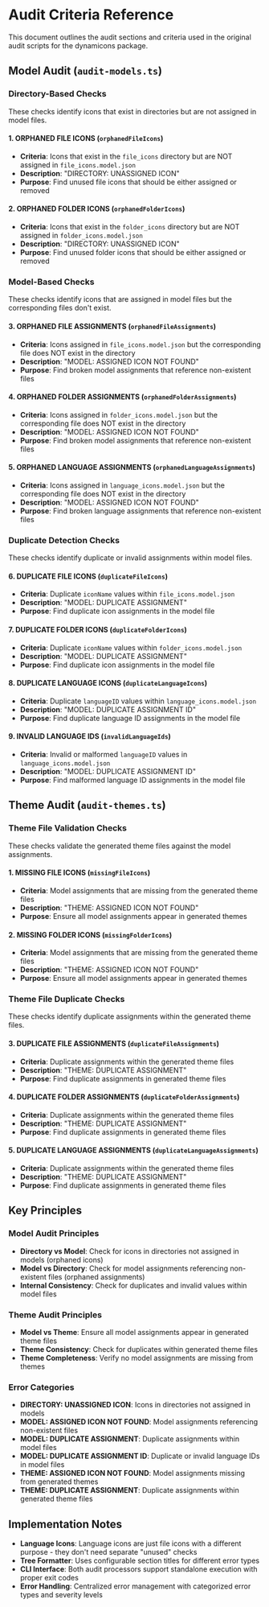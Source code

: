 # Audit Criteria Reference

This document outlines the audit sections and criteria used in the original audit scripts for the dynamicons package.

## Model Audit (`audit-models.ts`)

### Directory-Based Checks

These checks identify icons that exist in directories but are not assigned in model files.

#### 1. **ORPHANED FILE ICONS** (`orphanedFileIcons`)

- **Criteria**: Icons that exist in the `file_icons` directory but are NOT assigned in `file_icons.model.json`
- **Description**: "DIRECTORY: UNASSIGNED ICON"
- **Purpose**: Find unused file icons that should be either assigned or removed

#### 2. **ORPHANED FOLDER ICONS** (`orphanedFolderIcons`)

- **Criteria**: Icons that exist in the `folder_icons` directory but are NOT assigned in `folder_icons.model.json`
- **Description**: "DIRECTORY: UNASSIGNED ICON"
- **Purpose**: Find unused folder icons that should be either assigned or removed

### Model-Based Checks

These checks identify icons that are assigned in model files but the corresponding files don't exist.

#### 3. **ORPHANED FILE ASSIGNMENTS** (`orphanedFileAssignments`)

- **Criteria**: Icons assigned in `file_icons.model.json` but the corresponding file does NOT exist in the directory
- **Description**: "MODEL: ASSIGNED ICON NOT FOUND"
- **Purpose**: Find broken model assignments that reference non-existent files

#### 4. **ORPHANED FOLDER ASSIGNMENTS** (`orphanedFolderAssignments`)

- **Criteria**: Icons assigned in `folder_icons.model.json` but the corresponding file does NOT exist in the directory
- **Description**: "MODEL: ASSIGNED ICON NOT FOUND"
- **Purpose**: Find broken model assignments that reference non-existent files

#### 5. **ORPHANED LANGUAGE ASSIGNMENTS** (`orphanedLanguageAssignments`)

- **Criteria**: Icons assigned in `language_icons.model.json` but the corresponding file does NOT exist in the directory
- **Description**: "MODEL: ASSIGNED ICON NOT FOUND"
- **Purpose**: Find broken language assignments that reference non-existent files

### Duplicate Detection Checks

These checks identify duplicate or invalid assignments within model files.

#### 6. **DUPLICATE FILE ICONS** (`duplicateFileIcons`)

- **Criteria**: Duplicate `iconName` values within `file_icons.model.json`
- **Description**: "MODEL: DUPLICATE ASSIGNMENT"
- **Purpose**: Find duplicate icon assignments in the model file

#### 7. **DUPLICATE FOLDER ICONS** (`duplicateFolderIcons`)

- **Criteria**: Duplicate `iconName` values within `folder_icons.model.json`
- **Description**: "MODEL: DUPLICATE ASSIGNMENT"
- **Purpose**: Find duplicate icon assignments in the model file

#### 8. **DUPLICATE LANGUAGE ICONS** (`duplicateLanguageIcons`)

- **Criteria**: Duplicate `languageID` values within `language_icons.model.json`
- **Description**: "MODEL: DUPLICATE ASSIGNMENT ID"
- **Purpose**: Find duplicate language ID assignments in the model file

#### 9. **INVALID LANGUAGE IDS** (`invalidLanguageIds`)

- **Criteria**: Invalid or malformed `languageID` values in `language_icons.model.json`
- **Description**: "MODEL: DUPLICATE ASSIGNMENT ID"
- **Purpose**: Find malformed language ID assignments in the model file

## Theme Audit (`audit-themes.ts`)

### Theme File Validation Checks

These checks validate the generated theme files against the model assignments.

#### 1. **MISSING FILE ICONS** (`missingFileIcons`)

- **Criteria**: Model assignments that are missing from the generated theme files
- **Description**: "THEME: ASSIGNED ICON NOT FOUND"
- **Purpose**: Ensure all model assignments appear in generated themes

#### 2. **MISSING FOLDER ICONS** (`missingFolderIcons`)

- **Criteria**: Model assignments that are missing from the generated theme files
- **Description**: "THEME: ASSIGNED ICON NOT FOUND"
- **Purpose**: Ensure all model assignments appear in generated themes

### Theme File Duplicate Checks

These checks identify duplicate assignments within the generated theme files.

#### 3. **DUPLICATE FILE ASSIGNMENTS** (`duplicateFileAssignments`)

- **Criteria**: Duplicate assignments within the generated theme files
- **Description**: "THEME: DUPLICATE ASSIGNMENT"
- **Purpose**: Find duplicate assignments in generated theme files

#### 4. **DUPLICATE FOLDER ASSIGNMENTS** (`duplicateFolderAssignments`)

- **Criteria**: Duplicate assignments within the generated theme files
- **Description**: "THEME: DUPLICATE ASSIGNMENT"
- **Purpose**: Find duplicate assignments in generated theme files

#### 5. **DUPLICATE LANGUAGE ASSIGNMENTS** (`duplicateLanguageAssignments`)

- **Criteria**: Duplicate assignments within the generated theme files
- **Description**: "THEME: DUPLICATE ASSIGNMENT"
- **Purpose**: Find duplicate assignments in generated theme files

## Key Principles

### Model Audit Principles

- **Directory vs Model**: Check for icons in directories not assigned in models (orphaned icons)
- **Model vs Directory**: Check for model assignments referencing non-existent files (orphaned assignments)
- **Internal Consistency**: Check for duplicates and invalid values within model files

### Theme Audit Principles

- **Model vs Theme**: Ensure all model assignments appear in generated theme files
- **Theme Consistency**: Check for duplicates within generated theme files
- **Theme Completeness**: Verify no model assignments are missing from themes

### Error Categories

- **DIRECTORY: UNASSIGNED ICON**: Icons in directories not assigned in models
- **MODEL: ASSIGNED ICON NOT FOUND**: Model assignments referencing non-existent files
- **MODEL: DUPLICATE ASSIGNMENT**: Duplicate assignments within model files
- **MODEL: DUPLICATE ASSIGNMENT ID**: Duplicate or invalid language IDs in model files
- **THEME: ASSIGNED ICON NOT FOUND**: Model assignments missing from generated themes
- **THEME: DUPLICATE ASSIGNMENT**: Duplicate assignments within generated theme files

## Implementation Notes

- **Language Icons**: Language icons are just file icons with a different purpose - they don't need separate "unused" checks
- **Tree Formatter**: Uses configurable section titles for different error types
- **CLI Interface**: Both audit processors support standalone execution with proper exit codes
- **Error Handling**: Centralized error management with categorized error types and severity levels
